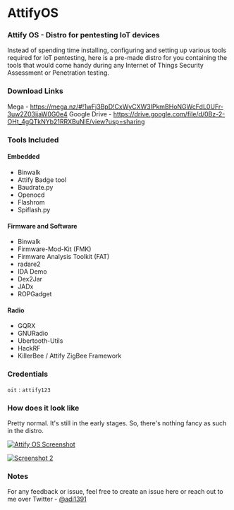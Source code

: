 # AttifyOS

### Attify OS - Distro for pentesting IoT devices 

Instead of spending time installing, configuring and setting up various tools required for IoT pentesting, here is a pre-made distro for you containing the tools that would come handy during any Internet of Things Security Assessment or Penetration testing. 

### Download Links 

Mega - https://mega.nz/#!1wFj3BpD!CxWyCXW3IPkmBHoNGWcFdL0UFr-3uw2Z03ijaW0G0e4 
Google Drive - https://drive.google.com/file/d/0Bz-2-OHt_4gQTkNYb21RRXBuNlE/view?usp=sharing 

### Tools Included 

#### Embedded 
+ Binwalk 
+ Attify Badge tool
+ Baudrate.py 
+ Openocd 
+ Flashrom 
+ Spiflash.py 

#### Firmware and Software 
+ Binwalk
+ Firmware-Mod-Kit (FMK)
+ Firmware Analysis Toolkit (FAT) 
+ radare2 
+ IDA Demo 
+ Dex2Jar 
+ JADx 
+ ROPGadget 

#### Radio 
+ GQRX 
+ GNURadio 
+ Ubertooth-Utils
+ HackRF 
+ KillerBee / Attify ZigBee Framework 

### Credentials 

`oit` : `attify123` 

### How does it look like 

Pretty normal. It's still in the early stages. So, there's nothing fancy as such in the distro. 

[![Attify OS Screenshot](https://user-images.githubusercontent.com/1782493/28253497-e61ce54c-6aa4-11e7-811c-26d06ec521f5.png)](#screenshot)

[![Screenshot 2](https://user-images.githubusercontent.com/1782493/28253532-24e26cca-6aa5-11e7-9594-20c9e4e8805a.png)](#screenshot2)

### Notes 

For any feedback or issue, feel free to create an issue here or reach out to me over Twitter - [@adi1391](https://twitter.com/adi1391) 
